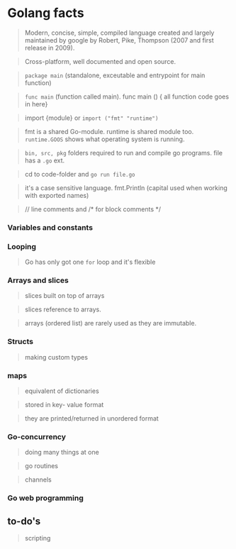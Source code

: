 # Golang facts

 > Modern, concise, simple, compiled language created and largely maintained by google by Robert, Pike, Thompson (2007 and first release in 2009).
 
 > Cross-platform, well documented and open source.
 
 > `package main` (standalone, exceutable and entrypoint for main function)
 
 > `func main` (function called main). func main () { all function code goes in here}
 
 > import {module} or `import ("fmt" "runtime")` 
 
 > fmt is a shared Go-module. runtime is shared module too. `runtime.GOOS` shows what operating system is running. 
 
 > `bin, src, pkg` folders required to run and compile go programs. file has a `.go` ext.
 
 > cd to code-folder and `go run file.go`
 
 > it's a case sensitive language. fmt.Println (capital used when working with exported names)
 
 > // line comments and /* for block comments */
 
 ### Variables and constants
 
 ### Looping
 
 > Go has only got one `for` loop and it's flexible
 
 ### Arrays and slices
 
 > slices built on top of arrays
 
 > slices reference to arrays.
 
 > arrays (ordered list) are rarely used as they are immutable. 
 
 ### Structs
 
 > making custom types
 
 ### maps
 
 > equivalent of dictionaries
 
 > stored in key- value format
 
 > they are printed/returned in unordered format
 
 ### Go-concurrency 
 
 > doing many things at one
 
 > go routines
 
 > channels
 
 ### Go web programming

## to-do's

> scripting
